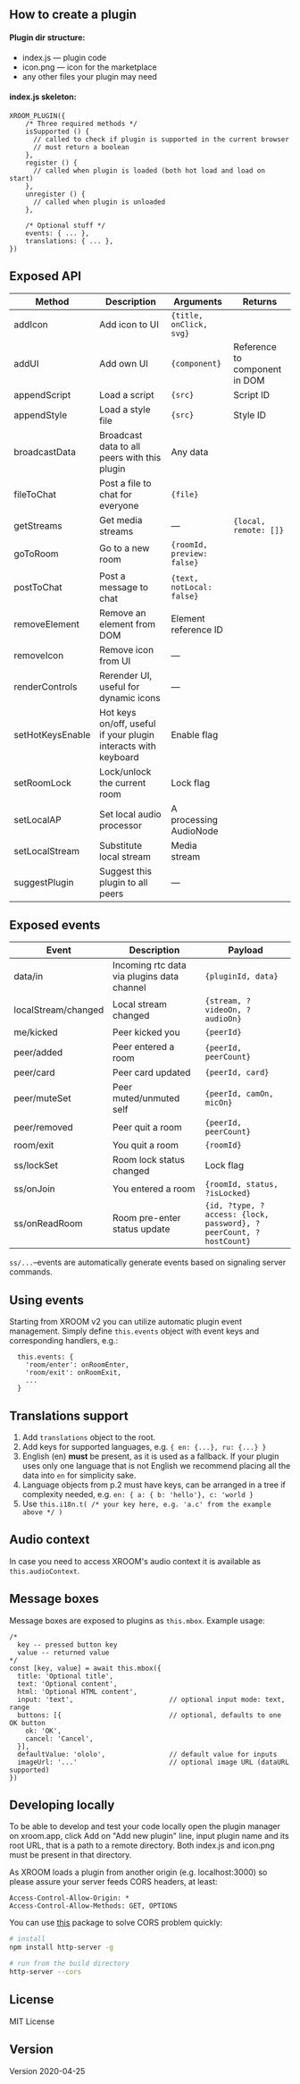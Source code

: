 ## How to create a plugin

#### Plugin dir structure:
* index.js — plugin code
* icon.png — icon for the marketplace
* any other files your plugin may need


#### index.js skeleton:

```
XROOM_PLUGIN({
    /* Three required methods */
    isSupported () {
      // called to check if plugin is supported in the current browser
      // must return a boolean
    },
    register () {
      // called when plugin is loaded (both hot load and load on start)
    },
    unregister () {
      // called when plugin is unloaded
    },

    /* Optional stuff */
    events: { ... },
    translations: { ... },
})
```


## Exposed API
| Method            | Description | Arguments | Returns    
| ---               | --- | --- | ---
| addIcon           | Add icon to UI | `{title, onClick, svg}`
| addUI             | Add own UI | `{component}` | Reference to component in DOM
| appendScript      | Load a script | `{src}` | Script ID
| appendStyle       | Load a style file | `{src}` | Style ID
| broadcastData     | Broadcast data to all peers with this plugin  | Any data
| fileToChat        | Post a file to chat for everyone | `{file}`
| getStreams        | Get media streams | — | `{local, remote: []}`
| goToRoom          | Go to a new room | `{roomId, preview: false}`
| postToChat        | Post a message to chat | `{text, notLocal: false}`
| removeElement     | Remove an element from DOM | Element reference ID
| removeIcon        | Remove icon from UI   | —
| renderControls    | Rerender UI, useful for dynamic icons | —
| setHotKeysEnable  | Hot keys on/off, useful if your plugin interacts with keyboard | Enable flag
| setRoomLock       | Lock/unlock the current room | Lock flag
| setLocalAP        | Set local audio processor | A processing AudioNode
| setLocalStream    | Substitute local stream | Media stream
| suggestPlugin     | Suggest this plugin to all peers | —

## Exposed events
| Event             | Description           | Payload 
| ---               | ---                   | --- 
| data/in           | Incoming rtc data via plugins data channel | `{pluginId, data}` 
| localStream/changed | Local stream changed | `{stream, ?videoOn, ?audioOn}` 
| me/kicked         | Peer kicked you      | `{peerId}` 
| peer/added        | Peer entered a room   | `{peerId, peerCount}` 
| peer/card         | Peer card updated     | `{peerId, card}` 
| peer/muteSet      | Peer muted/unmuted self  | `{peerId, camOn, micOn}` 
| peer/removed      | Peer quit a room      | `{peerId, peerCount}` 
| room/exit         | You quit a room       | `{roomId}` 
| ss/lockSet        | Room lock status changed | Lock flag 
| ss/onJoin         | You entered a room    | `{roomId, status, ?isLocked}` 
| ss/onReadRoom     | Room pre-enter status update | `{id, ?type, ?access: {lock, password}, ?peerCount, ?hostCount}` 

`ss/...`&ndash;events are automatically generate events based on signaling server commands.

## Using events
Starting from XROOM v2 you can utilize automatic plugin event management. Simply define `this.events` object with
event keys and corresponding handlers, e.g.:
```
  this.events: {
    'room/enter': onRoomEnter,
    'room/exit': onRoomExit,
    ...
  }
```

## Translations support
1. Add `translations` object to the root.
2. Add keys for supported languages, e.g. `{ en: {...}, ru: {...} }`
3. English (en) **must** be present, as it is used as a fallback. If your plugin uses only one language that
is not English we recommend placing all the data into `en` for simplicity sake.
4. Language objects from p.2 must have keys, can be arranged in a tree if complexity needed, 
e.g. `en: { a: { b: 'hello'}, c: 'world }`
5. Use `this.i18n.t( /* your key here, e.g. 'a.c' from the example above */ )`

## Audio context
In case you need to access XROOM's audio context it is available as `this.audioContext`.

## Message boxes
Message boxes are exposed to plugins as `this.mbox`. Example usage: 
```
/*
  key -- pressed button key
  value -- returned value
*/
const [key, value] = await this.mbox({
  title: 'Optional title',
  text: 'Optional content',
  html: 'Optional HTML content',
  input: 'text',                        // optional input mode: text, range
  buttons: [{                           // optional, defaults to one OK button
    ok: 'OK',
    cancel: 'Cancel',
  }],
  defaultValue: 'ololo',                // default value for inputs
  imageUrl: '...'                       // optional image URL (dataURL supported)
})
```

## Developing locally
To be able to develop and test your code locally open the plugin manager on xroom.app, click Add on "Add new plugin" 
line, input plugin name and its root URL, that is a path to a remote directory. Both index.js and icon.png must be 
present in that directory.

As XROOM loads a plugin from another origin (e.g. localhost:3000) so please assure your server feeds CORS headers,
at least: 
```
Access-Control-Allow-Origin: *
Access-Control-Allow-Methods: GET, OPTIONS
```

You can use [this](https://www.npmjs.com/package/http-server) package to solve CORS problem quickly:

```bash
# install
npm install http-server -g

# run from the build directory
http-server --cors
```

## License
MIT License

## Version
Version 2020-04-25
